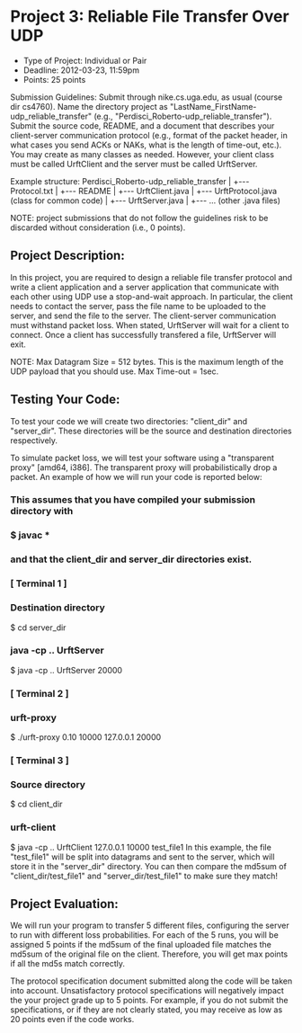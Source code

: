 Project 3: Reliable File Transfer Over UDP
==========================================

+ Type of Project: Individual or Pair
+ Deadline: 2012-03-23, 11:59pm
+ Points: 25 points

Submission Guidelines: Submit through nike.cs.uga.edu, as usual (course dir cs4760). Name the directory project as "LastName_FirstName-udp_reliable_transfer" (e.g., "Perdisci_Roberto-udp_reliable_transfer"). Submit the source code, README, and a document that describes your client-server communication protocol (e.g., format of the packet header, in what cases you send ACKs or NAKs, what is the length of time-out, etc.). You may create as many classes as needed. However, your client class must be called UrftClient and the server must be called UrftServer.

Example structure:
Perdisci_Roberto-udp_reliable_transfer
|
+--- Protocol.txt
|
+--- README
|
+--- UrftClient.java
|
+--- UrftProtocol.java (class for common code)
|
+--- UrftServer.java
|
+--- ... (other .java files) 

NOTE: project submissions that do not follow the guidelines risk to be discarded without consideration (i.e., 0 points).

Project Description:
--------------------
In this project, you are required to design a reliable file transfer protocol and write a client application and a server application that communicate with each other using UDP use a stop-and-wait approach. In particular, the client needs to contact the server, pass the file name to be uploaded to the server, and send the file to the server. The client-server communication must withstand packet loss. When stated, UrftServer will wait for a client to connect. Once a client has successfully transfered a file, UrftServer will exit.

NOTE: 
Max Datagram Size = 512 bytes. This is the maximum length of the UDP payload that you should use.
Max Time-out = 1sec.

Testing Your Code:
------------------
To test your code we will create two directories: "client_dir" and "server_dir". These directories will be the source and destination directories respectively. 

To simulate packet loss, we will test your software using a "transparent proxy" [amd64, i386]. The transparent proxy will probabilistically drop a packet. 
An example of how we will run your code is reported below:
### This assumes that you have compiled your submission directory with
### $ javac *
### and that the client_dir and server_dir directories exist. 

### [ Terminal 1 ]

### Destination directory
$ cd server_dir

### java -cp .. UrftServer <server port>
$ java -cp .. UrftServer 20000

### [ Terminal 2 ]

### urft-proxy <loss probability> <proxy port> <server ip> <server port>
$ ./urft-proxy 0.10 10000 127.0.0.1 20000

### [ Terminal 3 ]

### Source directory
$ cd client_dir

### urft-client <proxy ip> <proxy port> <file name>
$ java -cp .. UrftClient 127.0.0.1 10000 test_file1
In this example, the file "test_file1" will be split into datagrams and sent to the server, which will store it in the "server_dir" directory. You can then compare the md5sum of "client_dir/test_file1" and "server_dir/test_file1" to make sure they match!


Project Evaluation:
--------------------
We will run your program to transfer 5 different files, configuring the server to run with different loss probabilities. For each of the 5 runs, you will be assigned 5 points if the md5sum of the final uploaded file matches the md5sum of the original file on the client. Therefore, you will get max points if all the md5s match correctly.

The protocol specification document submitted along the code will be taken into account. Unsatisfactory protocol specifications will negatively impact the your project grade up to 5 points. For example, if you do not submit the specifications, or if they are not clearly stated, you may receive as low as 20 points even if the code works.
